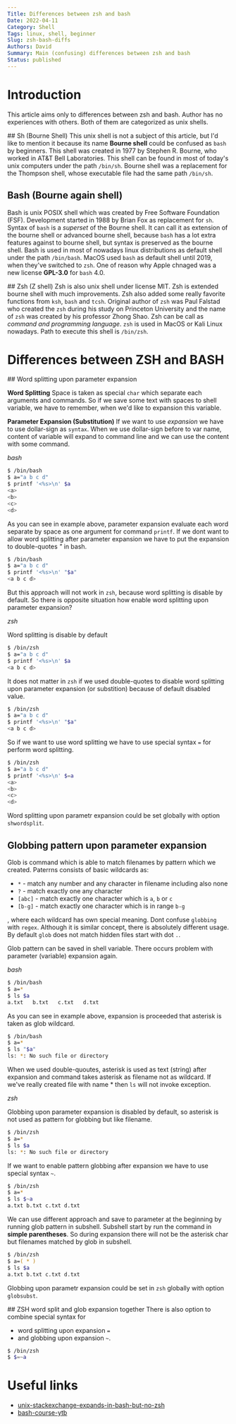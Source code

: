 ```yaml
---
Title: Differences between zsh and bash
Date: 2022-04-11
Category: Shell
Tags: linux, shell, beginner
Slug: zsh-bash-diffs
Authors: David
Summary: Main (confusing) differences between zsh and bash
Status: published
---
```




# Introduction
This article aims only to differences between zsh and bash. Author has no
experiences with others. Both of them are categorized as unix shells.

## Sh (Bourne Shell)
This unix shell is not a subject of this article, but I'd like to mention it
because its name **Bourne shell** could be confused as `bash` by beginners.
This shell was created in 1977 by Stephen R. Bourne, who worked in AT&T Bell Laboratories.
This shell can be found in most of today's unix computers under the path `/bin/sh`.
Bourne shell was a replacement for the Thompson shell, whose executable
file had the same path `/bin/sh`.

## Bash (Bourne again shell)
Bash is unix POSIX shell which was created by Free Software Foundation (FSF).
Development started in 1988 by Brian Fox as replacement for `sh`. Syntax
of `bash` is a *superset* of the Bourne shell. It can call it as extension of
the bourne shell or advanced bourne shell, because `bash` has a lot extra features
against to bourne shell, but syntax is preserved as the bourne shell.
Bash is used in most of nowadays linux distributions as default shell under the
path `/bin/bash`.
MacOS used `bash` as default shell until 2019, when they've switched
to `zsh`. One of reason why Apple chnaged was a new license **GPL-3.0** for `bash` 4.0.

## Zsh (Z shell)
Zsh is also unix shell under license MIT. Zsh is extended bourne shell with
much improvements. Zsh also added some really favorite functions from `ksh`, `bash`
and `tcsh`. Original author of `zsh` was Paul Falstad who created the `zsh`
during his study on Princeton University and the name of `zsh` was created
by his professor Zhong Shao. Zsh can be call as *command and programming language*.
`zsh` is used in MacOS or Kali Linux nowadays. Path to execute this shell is `/bin/zsh`.

# Differences between ZSH and BASH

## Word splitting upon parameter expansion

**Word Splitting**
Space is taken as special `char` which separate each arguments and commands.
So if we save some text with spaces to shell variable, we have to remember,
when we'd like to expansion this variable.

**Parameter Expansion (Substitution)**
If we want to use *expansion* we have to use dollar-sign as `syntax`. When we
use dollar-sign before to var name, content of variable will expand to command line
and we can use the content with some command.

*bash*

```bash
$ /bin/bash
$ a="a b c d"
$ printf '<%s>\n' $a
<a>
<b>
<c>
<d>
```

As you can see in example above, parameter expansion evaluate each word separate
by space as one argument for command `printf`. If we dont want to allow word
splitting after parameter expansion we have to put the expansion to double-quotes
*"* in bash.

```bash
$ /bin/bash
$ a="a b c d"
$ printf '<%s>\n' "$a"
<a b c d>
```

But this approach will not work in `zsh`, because word splitting is disable
by default. So there is opposite situation how enable word splitting upon
parameter expansion?

*zsh*

Word splitting is disable by default

```zsh
$ /bin/zsh
$ a="a b c d"
$ printf '<%s>\n' $a
<a b c d>
```

It does not matter in `zsh` if we used double-quotes to disable word splitting
upon parameter expansion (or substition) because of default disabled value.

```zsh
$ /bin/zsh
$ a="a b c d"
$ printf '<%s>\n' "$a"
<a b c d>
```

So if we want to use word splitting we have to use special syntax `=` for perform
word splitting.

```zsh
$ /bin/zsh
$ a="a b c d"
$ printf '<%s>\n' $=a
<a>
<b>
<c>
<d>
```

Word splitting upon parametr expansion could be set globally with option `shwordsplit`.

## Globbing pattern upon parameter expansion

Glob is command which is able to match filenames by pattern which we created.
Paterrns consists of basic wildcards as:

* `*` - match any number and any character in filename including also none
* `?` - match exactly one any character
* `[abc]` - match exactly one character which is `a`, `b` or `c`
* `[b-g]` - match exactly one character which is in range `b-g`

, where each wildcard has own special meaning. Dont confuse `globbing` with
`regex`. Although it is similar concept, there is absolutely different usage.
By default `glob` does not match hidden files start with dot `.`.

Glob pattern can be saved in shell variable. There occurs problem with
parameter (variable) expansion again.

*bash*

```bash
$ /bin/bash
$ a=*
$ ls $a
a.txt	b.txt	c.txt	d.txt
```

As you can see in example above, expansion is proceeded that asterisk is taken
as glob wildcard.

```bash
$ /bin/bash
$ a=*
$ ls "$a"
ls: *: No such file or directory
```

When we used double-quoutes, asterisk is used as text (string) after expansion
and command takes asterisk as filename not as wildcard. If we've really created
file with name * then `ls` will not invoke exception.

*zsh*

Globbing upon parameter expansion is disabled by default, so asterisk is not used
as pattern for globbing but like filename.

```zsh
$ /bin/zsh
$ a=*
$ ls $a
ls: *: No such file or directory
```

If we want to enable pattern globbing after expansion we have to use special
syntax `~`.

```zsh
$ /bin/zsh
$ a=*
$ ls $~a
a.txt b.txt c.txt d.txt
```

We can use different approach and save to parameter at the beginning
by running glob pattern in subshell. Subshell start by run the command
in **simple parentheses**.
So during expansion there will not be the asterisk char but filenames
matched by glob in subshell.

```zsh
$ /bin/zsh
$ a=( * )
$ ls $a
a.txt b.txt c.txt d.txt
```

Globbing upon parametr expansion could be set in `zsh` globally with option `globsubst`.

## ZSH word split and glob expansion together
There is also option to combine special syntax for
* word splitting upon expansion `=`
* and globbing upon expansion `~`.

```zsh
$ /bin/zsh
$ $=~a
```


# Useful links

* [unix-stackexchange-expands-in-bash-but-no-zsh](https://unix.stackexchange.com/questions/461360/glob-character-within-variable-expands-in-bash-but-not-zsh)
* [bash-course-ytb](https://www.youtube.com/playlist?list=PLHS-Uhp7t2Ys5lwy-5jops3t_DCfpXu_j)

